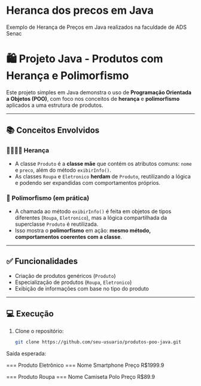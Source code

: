 # Heranca dos precos em Java
Exemplo de Herança de Preços em Java realizados na faculdade de ADS Senac


# 🛍️ Projeto Java - Produtos com Herança e Polimorfismo

Este projeto simples em Java demonstra o uso de **Programação Orientada a Objetos (POO)**, com foco nos conceitos de **herança** e **polimorfismo** aplicados a uma estrutura de produtos.

---

## 📚 Conceitos Envolvidos

### 👨‍👩‍👧‍👦 Herança
- A classe `Produto` é a **classe mãe** que contém os atributos comuns: `nome` e `preco`, além do método `exibirInfo()`.
- As classes `Roupa` e `Eletronico` **herdam** de `Produto`, reutilizando a lógica e podendo ser expandidas com comportamentos próprios.

### 🧠 Polimorfismo (em prática)
- A chamada ao método `exibirInfo()` é feita em objetos de tipos diferentes (`Roupa`, `Eletronico`), mas a lógica compartilhada da superclasse `Produto` é reutilizada.
- Isso mostra o **polimorfismo** em ação: **mesmo método, comportamentos coerentes com a classe**.

---

## ✅ Funcionalidades

- Criação de produtos genéricos (`Produto`)
- Especialização de produtos (`Roupa`, `Eletronico`)
- Exibição de informações com base no tipo do produto

---

## 💻 Execução

1. Clone o repositório:
   ```bash
   git clone https://github.com/seu-usuario/produtos-poo-java.git


Saída esperada:

=== Produto Eletrônico ===
Nome Smartphone
Preço R$1999.9

=== Produto Roupa ===
Nome Camiseta Polo
Preço R$89.9
